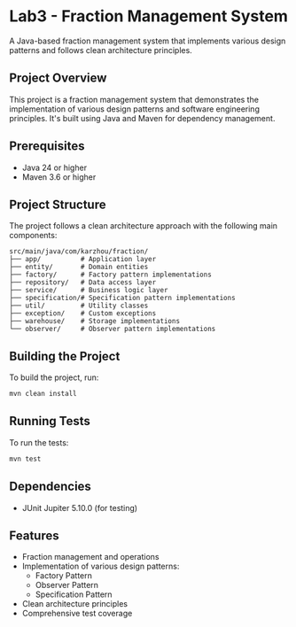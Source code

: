 # Lab3 - Fraction Management System

A Java-based fraction management system that implements various design patterns and follows clean architecture principles.

## Project Overview

This project is a fraction management system that demonstrates the implementation of various design patterns and software engineering principles. It's built using Java and Maven for dependency management.

## Prerequisites

- Java 24 or higher
- Maven 3.6 or higher

## Project Structure

The project follows a clean architecture approach with the following main components:

```
src/main/java/com/karzhou/fraction/
├── app/          # Application layer
├── entity/       # Domain entities
├── factory/      # Factory pattern implementations
├── repository/   # Data access layer
├── service/      # Business logic layer
├── specification/# Specification pattern implementations
├── util/         # Utility classes
├── exception/    # Custom exceptions
├── warehouse/    # Storage implementations
└── observer/     # Observer pattern implementations
```

## Building the Project

To build the project, run:

```bash
mvn clean install
```

## Running Tests

To run the tests:

```bash
mvn test
```

## Dependencies

- JUnit Jupiter 5.10.0 (for testing)

## Features

- Fraction management and operations
- Implementation of various design patterns:
  - Factory Pattern
  - Observer Pattern
  - Specification Pattern
- Clean architecture principles
- Comprehensive test coverage